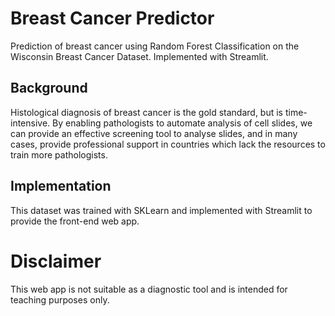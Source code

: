 # Breast Cancer Predictor
Prediction of breast cancer using Random Forest Classification on the Wisconsin Breast Cancer Dataset. Implemented with Streamlit.

## Background
Histological diagnosis of breast cancer is the gold standard, but is time-intensive. By enabling pathologists to automate analysis of cell slides, we can provide an effective screening tool to analyse slides, and in many cases, provide professional support in countries which lack the resources to train more pathologists.

## Implementation
This dataset was trained with SKLearn and implemented with Streamlit to provide the front-end web app.

# Disclaimer
This web app is not suitable as a diagnostic tool and is intended for teaching purposes only.

